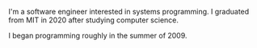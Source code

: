 I'm a software engineer interested in systems programming. I graduated from MIT
in 2020 after studying computer science.

I began programming roughly in the summer of 2009.
